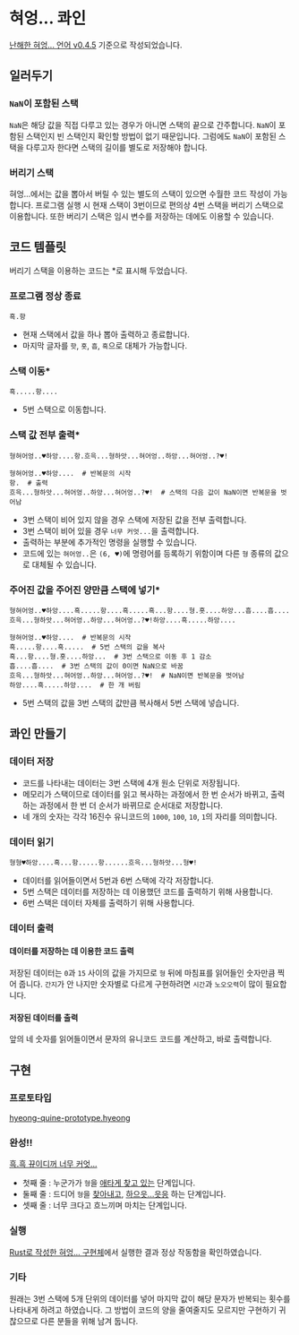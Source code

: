 # 혀엉... 콰인

[난해한 혀엉... 언어 v0.4.5](https://gist.github.com/xnuk/d9f883ede568d97caa158255e4b4d069) 기준으로 작성되었습니다.

## 일러두기
### `NaN`이 포함된 스택
`NaN`은 해당 값을 직접 다루고 있는 경우가 아니면 스택의 끝으로 간주합니다. `NaN`이 포함된 스택인지 빈 스택인지 확인할 방법이 없기 때문입니다. 그럼에도 `NaN`이 포함된 스택을 다루고자 한다면 스택의 길이를 별도로 저장해야 합니다.

### 버리기 스택
혀엉...에서는 값을 뽑아서 버릴 수 있는 별도의 스택이 있으면 수월한 코드 작성이 가능합니다. 프로그램 실행 시 현재 스택이 3번이므로 편의상 4번 스택을 버리기 스택으로 이용합니다. 또한 버리기 스택은 임시 변수를 저장하는 데에도 이용할 수 있습니다.

## 코드 템플릿
버리기 스택을 이용하는 코드는 *로 표시해 두었습니다.

### 프로그램 정상 종료
```
흑.항
```
- 현재 스택에서 값을 하나 뽑아 출력하고 종료합니다.
- 마지막 글자를 `핫`, `흣`, `흡`, `흑`으로 대체가 가능합니다.

### 스택 이동*
```
흑.....항....
```
- 5번 스택으로 이동합니다.

### 스택 값 전부 출력*
```
형혀어엉..♥하앙....항.흐윽...형하앗...혀어엉..하앙...혀어엉..?♥!
```
```
형혀어엉..♥하앙....  # 반복문의 시작
항.  # 출력
흐윽...형하앗...혀어엉..하앙...혀어엉..?♥!  # 스택의 다음 값이 NaN이면 반복문을 벗어남
```
- 3번 스택이 비어 있지 않을 경우 스택에 저장된 값을 전부 출력합니다.
- 3번 스택이 비어 있을 경우 `너무 커엇...`을 출력합니다.
- 출력하는 부분에 추가적인 명령을 실행할 수 있습니다.
- 코드에 있는 `혀어엉..`은 `(6, ♥)`에 명령어를 등록하기 위함이며  다른 `형` 종류의 값으로 대체될 수 있습니다.

### 주어진 값을 주어진 양만큼 스택에 넣기*
```
형혀어엉..♥하앙....흑.....항....흑.....흑...항....형.흣....하앙...흡....흡....흐윽...형하앗...혀어엉..하앙...혀어엉..?♥!하앙....흑.....하앙....
```
```
형혀어엉..♥하앙....  # 반복문의 시작
흑.....항....흑.....  # 5번 스택의 값을 복사
흑...항....형.흣....하앙...  # 3번 스택으로 이동 후 1 감소
흡....흡....  # 3번 스택의 값이 0이면 NaN으로 바꿈
흐윽...형하앗...혀어엉..하앙...혀어엉..?♥!  # NaN이면 반복문을 벗어남
하앙....흑.....하앙....  # 한 개 버림
```
- 5번 스택의 값을 3번 스택의 값만큼 복사해서 5번 스택에 넣습니다.

## 콰인 만들기
### 데이터 저장
- 코드를 나타내는 데이터는 3번 스택에 4개 원소 단위로 저장됩니다.
- 메모리가 스택이므로 데이터를 읽고 복사하는 과정에서 한 번 순서가 바뀌고, 출력하는 과정에서 한 번 더 순서가 바뀌므로 순서대로 저장합니다.
- 네 개의 숫자는 각각 16진수 유니코드의 `1000`, `100`, `10`, `1`의 자리를 의미합니다.

### 데이터 읽기
```
형형♥하앙....흑...항.....항......흐윽...형하앗...형♥!
```
- 데이터를 읽어들이면서 5번과 6번 스택에 각각 저장합니다.
- 5번 스택은 데이터를 저장하는 데 이용했던 코드를 출력하기 위해 사용합니다.
- 6번 스택은 데이터 자체를 출력하기 위해 사용합니다.

### 데이터 출력
#### 데이터를 저장하는 데 이용한 코드 출력
저장된 데이터는 `0`과 `15` 사이의 값을 가지므로 `형` 뒤에 마침표를 읽어들인 숫자만큼 찍어 줍니다. `간지`가 안 나지만 숫자별로 다르게 구현하려면 `시간`과 `노오오력`이 많이 필요합니다.

#### 저장된 데이터를 출력
앞의 네 숫자를 읽어들이면서 문자의 유니코드 코드를 계산하고, 바로 출력합니다.

## 구현
### 프로토타입
[hyeong-quine-prototype.hyeong](hyeong-quine-prototype.hyeong)

### 완성!!
[흑.흑 뀨이디꺼 너무 커엇...](hyeong-quine.hyeong)
- 첫째 줄 : 누군가가 `형`을 [애타게 찾고 있는](hyeong-quine-howto.md#데이터-저장) 단계입니다.
- 둘째 줄 : 드디어 `형`을 [찾아내고](hyeong-quine-howto.md#데이터-읽기), [하으읏...읏응](hyeong-quine-howto.md#데이터-출력) 하는 단계입니다.
- 셋째 줄 : 너무 크다고 흐느끼며 마치는 단계입니다.

### 실행
[Rust로 작성한 혀엉... 구현체](https://github.com/VBChunguk/hyeong-rs)에서 실행한 결과 정상 작동함을 확인하였습니다.

### 기타
원래는 3번 스택에 5개 단위의 데이터를 넣어 마지막 값이 해당 문자가 반복되는 횟수를 나타내게 하려고 하였습니다. 그 방법이 코드의 양을 줄여줄지도 모르지만 구현하기 귀찮으므로 다른 분들을 위해 남겨 둡니다.

